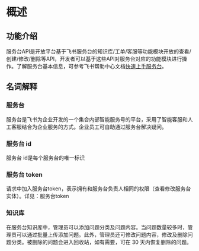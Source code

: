# 概述

## 功能介绍
服务台API是开放平台基于飞书服务台的知识库/工单/客服等功能模块开放的查看/创建/修改/删除等API，开发者可以基于这些API对服务台对应的功能模块进行操作。了解服务台基本信息，可参考飞书帮助中心文档[快速上手服务台](https://www.feishu.cn/hc/zh-CN/articles/351292847330-%E5%BF%AB%E9%80%9F%E4%B8%8A%E6%89%8B%E6%9C%8D%E5%8A%A1%E5%8F%B0)。

## 名词解释
### 服务台
服务台是飞书为企业开发的一个集合内部智能服务号的平台，采用了智能客服和人工客服结合为企业服务的方式。企业员工可自助通过服务台解决疑问。
### 服务台 id
服务台 id是每个服务台的唯一标识

### 服务台 token
请求中加入服务台token，表示拥有和服务台负责人相同的权限（查看修改服务台实体）。详见：服务台token

### 知识库
在服务台知识库中，管理员可以添加问题分类及问题内容。当问题数量较多时，管理员可以通过批量上传添加问题。此外，管理员还可修改问题内容，修改及删除问题分类。被删除的问题会进入回收站，如有需要，可在 30 天内恢复删除的问题。

